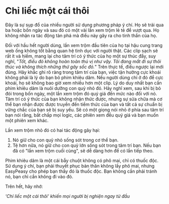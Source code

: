 # Chỉ liếc một cái thôi

Đây là sự sụp đổ của nhiều người sử dụng phương pháp ý chí. Họ sẽ trải qua ba hoặc bốn ngày và sau đó có một vài lần xem trộm lẻ tẻ để vượt qua. Họ không nhận ra tác động tàn phá mà điều này gây ra cho tinh thần của họ.

Đối với hầu hết người dùng, lần xem trộm đầu tiên của họ tại hậu cung trang web ống không tốt bằng quan hệ tình dục với người thật. Các clip sạch sẽ rất ít và hiếm, mang lại cho tâm trí có ý thức của họ một sự thúc đẩy, suy nghĩ, "*Tốt, điều đó không hoàn toàn thú vị như vậy. Tôi đang mất đi sự thôi thúc và không thích những thứ gây sốc đó.*" Trên thực tế, điều ngược lại mới đúng. Hãy khắc ghi rõ ràng trong tâm trí của bạn, việc tận hưởng cực khoái không phải là lý do bạn bỏ phim khiêu dâm. Nếu người dùng chỉ ở đó để cực khoái, họ sẽ không bao giờ xem nhiều hơn một clip. Lý do duy nhất bạn cần phim khiêu dâm là nuôi dưỡng con quỷ nhỏ đó. Hãy nghĩ xem, sau khi bị bỏ đói trong bốn ngày, một lần xem trộm đó quý giá đến mức nào đối với nó. Tâm trí có ý thức của bạn không nhận thức được, nhưng sự sửa chữa mà cơ thể bạn nhận được được truyền đến tiềm thức của bạn và tất cả sự chuẩn bị vững chắc của bạn sẽ bị suy yếu. Sẽ có một giọng nói nhỏ ở phía sau tâm trí bạn nói rằng, bất chấp mọi logic, các phiên xem đều quý giá và bạn muốn một phiên xem khác.

Lần xem trộm nhỏ đó có hai tác động gây hại:

1.  Nó giữ cho con quỷ nhỏ sống sót trong cơ thể bạn.
2.  Tệ hơn nữa, nó giữ cho con quỷ lớn sống sót trong tâm trí bạn. Nếu bạn đã có "lần xem trộm cuối cùng", sẽ dễ dàng hơn để có lần tiếp theo.

Phim khiêu dâm là một cái bẫy chuột không có phô mai, chỉ có thuốc độc. Sử dụng ý chí, bạn phải thuyết phục bản thân không lấy phô mai, nhưng EasyPeasy cho phép bạn thấy đó là thuốc độc. Bạn không cần phải tránh nó, bạn chỉ cần không đi vào đó.

Trên hết, hãy nhớ:

*'Chỉ liếc một cái thôi' khiến mọi người bị nghiện ngay từ đầu*

